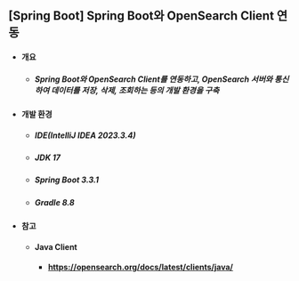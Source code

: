 ## [Spring Boot] Spring Boot와 OpenSearch Client 연동
- #### 개요
  - ##### Spring Boot와 OpenSearch Client를 연동하고, OpenSearch 서버와 통신하여 데이터를 저장, 삭제, 조회하는 등의 개발 환경을 구축

- #### 개발 환경
  - ##### IDE(IntelliJ IDEA 2023.3.4)
  - ##### JDK 17
  - ##### Spring Boot 3.3.1
  - ##### Gradle 8.8

- #### 참고
  - #### Java Client
    - #### https://opensearch.org/docs/latest/clients/java/
